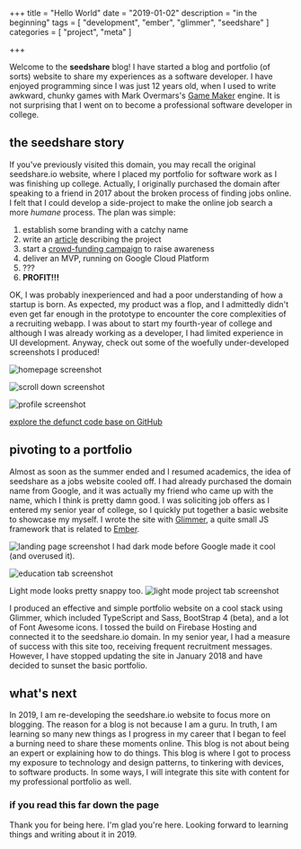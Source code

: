 +++
title = "Hello World"
date = "2019-01-02"
description = "in the beginning"
tags = [ "development", "ember", "glimmer", "seedshare" ]
categories = [ "project", "meta" ]

+++

Welcome to the __seedshare__ blog! I have started a blog and portfolio (of sorts)
website to share my experiences as a software developer. I have enjoyed
programming since I was just 12 years old, when I used to write awkward, chunky
games with Mark Overmars's [Game Maker][yoyogames] engine. It is not surprising
that I went on to become a professional software developer in college.

## the seedshare story
If you've previously visited this domain, you may recall the original
seedshare.io website, where I placed my portfolio for software work as I was
finishing up college. Actually, I originally purchased the domain after speaking
to a friend in 2017 about the broken process of finding jobs online. I felt that
I could develop a side-project to make the online job search a more _humane_
process. The plan was simple:

 1. establish some branding with a catchy name
 2. write an [article][seedshare-article] describing the project
 3. start a [crowd-funding campaign][kickstarter] to raise awareness
 4. deliver an MVP, running on Google Cloud Platform
 5. ???
 6. __PROFIT!!!__

OK, I was probably inexperienced and had a poor understanding of how a startup
is born. As expected, my product was a flop, and I admittedly didn't even get
far enough in the prototype to encounter the core complexities of a recruiting
webapp. I was about to start my fourth-year of college and although I was
already working as a developer, I had limited experience in UI development.
Anyway, check out some of the woefully under-developed screenshots I produced!

![homepage screenshot](/first-post/full_page-cr.png)

![scroll down screenshot](/first-post/home2-pro.png)

![profile screenshot](/first-post/profile-pro.png)

[explore the defunct code base on GitHub][opencareers]

## pivoting to a portfolio
Almost as soon as the summer ended and I resumed academics, the idea of
seedshare as a jobs website cooled off. I had already purchased the domain name
from Google, and it was actually my friend who came up with the name, which I
think is pretty damn good. I was soliciting job offers as I entered my senior
year of college, so I quickly put together a basic website to showcase my
myself. I wrote the site with [Glimmer][glimmer], a quite small JS framework
that is related to [Ember][ember].

![landing page screenshot](/first-post/portfolio-landing.png)
I had dark mode before Google made it cool (and overused it).

![education tab screenshot](/first-post/portfolio-edu.png)

Light mode looks pretty snappy too.
![light mode project tab screenshot](/first-post/portfolio-project.png)

I produced an effective and simple portfolio website on a cool stack using
Glimmer, which included TypeScript and Sass, BootStrap 4 (beta), and a lot of
Font Awesome icons. I tossed the build on Firebase Hosting and connected it to
the seedshare.io domain. In my senior year, I had a measure of success with this
site too, receiving frequent recruitment messages. However, I have stopped
updating the site in January 2018 and have decided to sunset the basic
portfolio.

## what's next
In 2019, I am re-developing the seedshare.io website to focus more on blogging.
The reason for a blog is not because I am a guru. In truth, I am learning so
many new things as I progress in my career that I began to feel a burning need
to share these moments online. This blog is not about being an expert or
explaining how to do things. This blog is where I got to process my exposure to
technology and design patterns, to tinkering with devices, to software products.
In some ways, I will integrate this site with content for my professional
portfolio as well.

### if you read this far down the page
Thank you for being here. I'm glad you're here. Looking forward to learning
things and writing about it in 2019.

[yoyogames]: https://www.yoyogames.com/gamemaker
[kickstarter]: https://www.kickstarter.com/projects/kevin-caravaggio/1490225299?ref=aw1d7j&token=9299977c
[seedshare-article]: https://medium.com/@kevvurs/looking-for-a-new-job-frustrated-yet-f235ef7dbe0d
[opencareers]: https://github.com/kevvurs/opencareers
[glimmer]: https://glimmerjs.com/
[ember]: https://emberjs.com/
